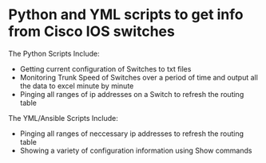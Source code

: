 # Python and YML scripts to get info from Cisco IOS switches
The Python Scripts Include:
* Getting current configuration of Switches to txt files
* Monitoring Trunk Speed of Switches over a period of time and output all the data to excel minute by minute
* Pinging all ranges of ip addresses on a Switch to refresh the routing table

The YML/Ansible Scripts Include:
* Pinging all ranges of neccessary ip addresses to refresh the routing table
* Showing a variety of configuration information using Show commands
